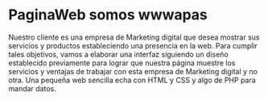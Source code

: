 # PaginaWeb somos wwwapas

Nuestro cliente es una empresa de Marketing digital que desea
mostrar sus servicios y productos estableciendo una presencia en la
web.
Para cumplir tales objetivos, vamos a elaborar una interfaz siguiendo
un diseño establecido previamente para lograr que nuestra página
muestre los servicios y ventajas de trabajar con esta empresa de
Marketing digital y no otra.
Una pequeña web sencilla echa con HTML y CSS y algo de PHP para mandar datos.
